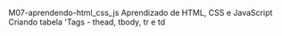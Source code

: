 M07-aprendendo-html_css_js
Aprendizado de HTML, CSS e JavaScript
Criando tabela 'Tags - thead, tbody, tr e td 